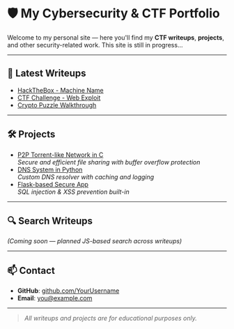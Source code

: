 # 🛡️ My Cybersecurity & CTF Portfolio

Welcome to my personal site — here you'll find my **CTF writeups**, **projects**, and other security-related work. This site is still in progress...

---

## 📂 Latest Writeups
- [HackTheBox - Machine Name](content/htb-machine.md)
- [CTF Challenge - Web Exploit](content/web-challenge.md)
- [Crypto Puzzle Walkthrough](content/crypto-puzzle.md)

---

## 🛠️ Projects
- [P2P Torrent-like Network in C](content/p2p-network.md)  
  *Secure and efficient file sharing with buffer overflow protection*
- [DNS System in Python](content/dns-system.md)  
  *Custom DNS resolver with caching and logging*
- [Flask-based Secure App](content/flask-security.md)  
  *SQL injection & XSS prevention built-in*

---

## 🔍 Search Writeups
*(Coming soon — planned JS-based search across writeups)*

---

## 📫 Contact
- **GitHub**: [github.com/YourUsername](https://github.com/YourUsername)  
- **Email**: you@example.com

---

> *All writeups and projects are for educational purposes only.*
